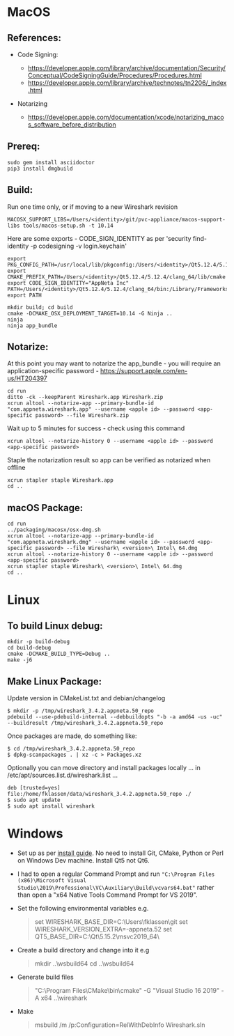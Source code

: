 MacOS
=====

References:
-----------

* Code Signing:
    * https://developer.apple.com/library/archive/documentation/Security/Conceptual/CodeSigningGuide/Procedures/Procedures.html
    * https://developer.apple.com/library/archive/technotes/tn2206/_index.html

* Notarizing
    * https://developer.apple.com/documentation/xcode/notarizing_macos_software_before_distribution

Prereq:
-------

    sudo gem install asciidoctor
    pip3 install dmgbuild

Build:
------

Run one time only, or if moving to a new Wireshark revision

    MACOSX_SUPPORT_LIBS=/Users/<identity>/git/pvc-appliance/macos-support-libs tools/macos-setup.sh -t 10.14

Here are some exports - CODE_SIGN_IDENTITY as per 'security find-identity -p codesigning -v login.keychain'

    export PKG_CONFIG_PATH=/usr/local/lib/pkgconfig:/Users/<identity>/Qt5.12.4/5.12.4/clang_64/lib/pkgconfig
    export CMAKE_PREFIX_PATH=/Users/<identity>/Qt5.12.4/5.12.4/clang_64/lib/cmake
    export CODE_SIGN_IDENTITY="AppNeta Inc"
    PATH=/Users/<identity>/Qt5.12.4/5.12.4/clang_64/bin:/Library/Frameworks/Python.framework/Versions/3.7/bin/:$PATH
    export PATH

    mkdir build; cd build
    cmake -DCMAKE_OSX_DEPLOYMENT_TARGET=10.14 -G Ninja ..
    ninja
    ninja app_bundle

Notarize:
---------

At this point you may want to notarize the app_bundle - you will require an
application-specific password - https://support.apple.com/en-us/HT204397

    cd run
    ditto -ck --keepParent Wireshark.app Wireshark.zip
    xcrun altool --notarize-app --primary-bundle-id "com.appneta.wireshark.app" --username <apple id> --password <app-specific password> --file Wireshark.zip

Wait up to 5 minutes for success - check using this command

    xcrun altool --notarize-history 0 --username <apple id> --password <app-specific password>

Staple the notarization result so app can be verified as notarized when offline

    xcrun stapler staple Wireshark.app
    cd ..

macOS Package:
--------------

    cd run
    ../packaging/macosx/osx-dmg.sh
    xcrun altool --notarize-app --primary-bundle-id "com.appneta.wireshark.dmg" --username <apple id> --password <app-specific password> --file Wireshark\ <version>\ Intel\ 64.dmg
    xcrun altool --notarize-history 0 --username <apple id> --password <app-specific password>
    xcrun stapler staple Wireshark\ <version>\ Intel\ 64.dmg
    cd ..

Linux
=====

To build Linux debug:
---------------------

    mkdir -p build-debug
    cd build-debug
    cmake -DCMAKE_BUILD_TYPE=Debug ..
    make -j6

Make Linux Package:
------------------

Update version in CMakeList.txt and debian/changelog

    $ mkdir -p /tmp/wireshark_3.4.2.appneta.50_repo
    pdebuild --use-pdebuild-internal --debbuildopts "-b -a amd64 -us -uc" --buildresult /tmp/wireshark_3.4.2.appneta.50_repo

Once packages are made, do something like:

    $ cd /tmp/wireshark_3.4.2.appneta.50_repo
    $ dpkg-scanpackages . | xz -c > Packages.xz

Optionally you can move directory and install packages locally
... in /etc/apt/sources.list.d/wireshark.list ...

    deb [trusted=yes] file:/home/fklassen/data/wireshark_3.4.2.appneta.50_repo ./
    $ sudo apt update
    $ sudo apt install wireshark

Windows
=======

* Set up as per [install guide](https://www.wireshark.org/docs/wsdg_html_chunked/ChSetupWin32.html).
  No need to install Git, CMake, Python or Perl on Windows Dev machine. Install Qt5 not Qt6.
  
* I had to open a regular Command Prompt and run 
  `"C:\Program Files (x86)\Microsoft Visual Studio\2019\Professional\VC\Auxiliary\Build\vcvars64.bat"`
  rather than open a "x64 Native Tools Command Prompt for VS 2019".

* Set the following environmental variables e.g.

    > set WIRESHARK_BASE_DIR=C:\Users\fklassen\git
    > set WIRESHARK_VERSION_EXTRA=-appneta.52
    > set QT5_BASE_DIR=C:\Qt\5.15.2\msvc2019_64\

* Create a build directory and change into it e.g

    > mkdir ..\wsbuild64
    > cd ..\wsbuild64

* Generate build files

     > "C:\Program Files\CMake\bin\cmake" -G "Visual Studio 16 2019" -A x64 ..\wireshark

* Make

    > msbuild /m /p:Configuration=RelWithDebInfo Wireshark.sln


